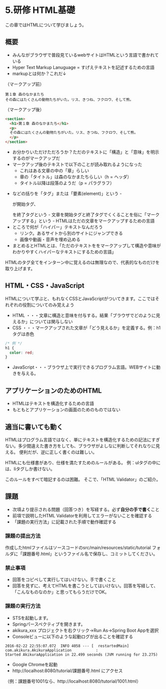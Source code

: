 # 5.研修 HTML基礎
この章ではHTMLについて学びましょう。

## 概要
- みんながブラウザで普段見ているwebサイトはHTMLという言語で書かれている
- Hyper Text Markup Lanuguage = すげえテキストを記述するための言語
- markupとは何か？これだ↓

（マークアップ前）
```text
第１章 森のなかまたち
その森にはたくさんの動物たちがいた。リス、きつね、フクロウ、そして熊。

```

（マークアップ後）
```html
<section>
  <h1>第１章 森のなかまたち</h1>
  <p>
  その森にはたくさんの動物たちがいた。リス、きつね、フクロウ、そして熊。
  </p>
</section>
```

- お分かりいただけただろうか？ただのテキストに「構造」と「意味」を明示するのがマークアップだ
- マークアップ後のテキストで以下のことが読み取れるようになった
    - これはある文章の中の「章」らしい
    - 章の「タイトル」は森のなかまたちらしい（h = ヘッダ）
    - タイトル以降は段落のようだ（p = パラグラフ）
- <p></p>などの括りを「タグ」または「要素(element)」という
    - <p> が開始タグ、</p>を終了タグという
    - 文章を開始タグと終了タグでくくることを俗に「マークアップする」という
    - HTMLはただの文章をマークアップするための言語
- ところで何が「ハイパー」テキストなんだろう
    - リンク。あるサイトから別のサイトにジャンプできる
    - 画像や動画・音声を埋め込める
- まとめるとHTMLとは、「ただのテキストををマークアップして構造や意味がわかりやすくハイパーなテキストにするための言語」

HTMLのタグ全てをインターン中に覚えるのは無理なので、代表的なものだけを取り上げます。

## HTML・CSS・JavaScript
HTMLについて学ぶと、もれなくCSSとJavaScriptがついてきます。ここではそれぞれの役割についてのみ覚えよう

- HTML ・・・文章に構造と意味を付与する。結果「ブラウザでどのように見えるか」については関与しない
- CSS ・・・マークアップされた文章が「どう見えるか」を定義する。例：h1タグは赤色

```css
/* 例 */
h1 {
  color: red;
}
```
- JavaScript・・・ブラウザ上で実行できるプログラム言語。WEBサイトに動きを与える。

## アプリケーションのためのHTML
- HTMLはテキストを構造化するための言語
- もともとアプリケーションの画面のためのものではない


## 適当に書いても動く
HTMLはプログラム言語ではなく、単にテキストを構造化するための記法にすぎない。多少間違えた書き方をしても、ブラウザがよしなに判断してそれなりに見える。
便利だが、逆に正しく書くのは難しい。

HTMLにも仕様書があり、仕様を満たすためのルールがある。
例：ulタグの中には、liタグしか書けない。

このルールをすべて暗記するのは困難。
そこで、「HTML Validator」のご紹介。

## 課題
- 次項より提示される問題（回答つき）を写経する。必ず**自分の手で書く**こと
- 前項で説明したHTML Validatorを利用してエラーがないことを確認する
- 「課題の実行方法」に記載された手順で動作確認する

### 課題の提出方法
作成したhtmlファイルはソースコードのsrc/main/resources/static/tutorial フォルダに「課題番号.html」というファイル名で保存し、コミットしてください。

### 禁止事項
- 回答をコピペして実行してはいけない。手で書くこと
- 回答を見ずに、考えてHTMLを書こうとしてはいけない。回答を写経して、「こんなものなのか」と思ってもらうだけでOK。

### 課題の実行方法
- STSを起動します。
- Springパースペクティブを開きます。
- akikura_xxx プロジェクトを右クリック->Run As->Spring Boot Appを選択
- Consoleビューに以下のような起動ログが出ることを確認する

```
2016-02-22 22:55:07.072  INFO 4058 --- [  restartedMain] com.akikura.AkikuraApplication           : 
Started AkikuraApplication in 22.499 seconds (JVM running for 23.275)

```

- Google Chromeを起動
- http://localhost:8080/tutorial/課題番号.html にアクセス

（例：課題番号1001なら、http://localhost:8080/tutorial/1001.html）

